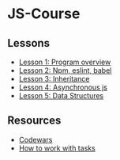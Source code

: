# JS-Course

## Lessons

* [Lesson 1: Program overview](./lessons/overview)
* [Lesson 2: Npm, eslint, babel](./lessons/npm)
* [Lesson 3: Inheritance](./lessons/inheritance)
* [Lesson 4: Asynchronous js](./lessons/async)
* [Lesson 5: Data Structures](./lessons/ds)
<!-- * [Lesson 2: Inheritance](./lessons/inheritance)
* [Lesson 5: Npm and Webpack](./lessons/npmAndWebpack)
* [Lesson 6: SPA and MVC](./lessons/spa_mvc)
* [Lesson 7: React](./lessons/react)
* [Lesson 8: Redux](./lessons/redux)
* [Lesson 9: React part 2](./lessons/reactP2)
* [Lesson 10: Typescript](./lessons/typescript)
* [Lesson 11: QUIZ](./lessons/quiz)
* [VACATION TODO](./vacation.md)
* [Lesson 12: React-router](./lessons/reactRouter)
* [Lesson 13: Deeper in JS + React.context](./lessons/deeperInJS)
* [Lesson 14: Virtual DOM](./lessons/virtualDom)
* [Lesson 15: Redux-saga (video)](https://drive.google.com/file/d/1Rk_d6G_64KdUHDaMcDhTysFCRUgskJNC/view?usp=sharing)
* [Lesson 16: PropTypes + Final project description (video)](https://drive.google.com/file/d/13bgHdRp1_m4X5SH9n3bpNPIbU8t0pt3T/view?usp=sharing) -->

<!-- ## [Final project](./finalProjects/matchMatchGame) -->

## Resources
* [Codewars](./codewars.md)
* [How to work with tasks](./prRules.md)
   